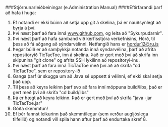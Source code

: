 ###Stjórnunarleiðbeiningar (e.Administration Manual)
####Eftirfarandi þarf að hafa í huga:

1. Ef notandi er ekki búinn að setja upp git á skelina, þá er nauðsynlegt að byrja á því.
2. Því næst þarf að fara inná www.github.com, og leita að "Sykurpudarnir".
3. Því næst þarf að hafa samband við kerfisstjóra verkefnisins, Hörð, til þess að fá aðgang að sýndarvélinni. Netfangið hans er hordur12@ru.is
4. Þegar búið er að samþykkja notanda inná sýndarvélina, þarf að afrita repositoryið TicTacToe, inn á skelina. Það er gert með því að skrifa inn skipunina "git clone" og afrita SSH lykilinn að repositoryi-inu.
5. Því næst þarf að fara inná TicTacToe með því að að skrifa "cd TicTacToe", sem er repository-ið
6. Ganga þarf úr skugga um að Java sé uppsett á vélinni, ef ekki skal setja það upp.
7. Til þess að keyra leikinn þarf svo að fara inní möppuna build/libs, það er gert með því að skrifa "cd build/libs"
8. Þá er hægt að keyra leikinn. Það er gert með því að skrifa "java -jar TicTacToe.jar"
9. Góða skemmtun!
10. Ef þér fannst leikurinn það skemmtilegur (sem verður augljóslega tilfellið) og notandi vill spila hann aftur þarf að endurtaka skref 8.

